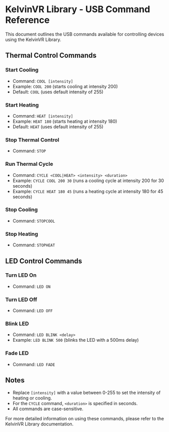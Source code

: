 # KelvinVR Library - USB Command Reference

This document outlines the USB commands available for controlling devices using the KelvinVR Library.

## Thermal Control Commands

### Start Cooling
- Command: `COOL [intensity]`
- Example: `COOL 200` (starts cooling at intensity 200)
- Default: `COOL` (uses default intensity of 255)

### Start Heating
- Command: `HEAT [intensity]`
- Example: `HEAT 180` (starts heating at intensity 180)
- Default: `HEAT` (uses default intensity of 255)

### Stop Thermal Control
- Command: `STOP`

### Run Thermal Cycle
- Command: `CYCLE <COOL|HEAT> <intensity> <duration>`
- Example: `CYCLE COOL 200 30` (runs a cooling cycle at intensity 200 for 30 seconds)
- Example: `CYCLE HEAT 180 45` (runs a heating cycle at intensity 180 for 45 seconds)

### Stop Cooling
- Command: `STOPCOOL`

### Stop Heating
- Command: `STOPHEAT`

## LED Control Commands

### Turn LED On
- Command: `LED ON`

### Turn LED Off
- Command: `LED OFF`

### Blink LED
- Command: `LED BLINK <delay>`
- Example: `LED BLINK 500` (blinks the LED with a 500ms delay)

### Fade LED
- Command: `LED FADE`

## Notes
- Replace `[intensity]` with a value between 0-255 to set the intensity of heating or cooling.
- For the `CYCLE` command, `<duration>` is specified in seconds.
- All commands are case-sensitive.

For more detailed information on using these commands, please refer to the KelvinVR Library documentation.
